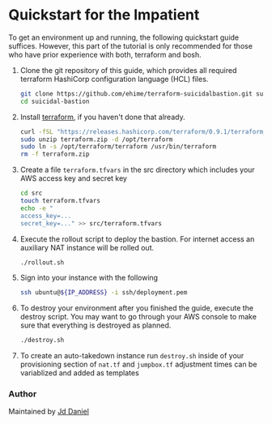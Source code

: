# Quickstart for the Impatient #

To get an environment up and running, the following quickstart guide suffices.
However, this part of the tutorial is only recommended for those who have prior experience with both, terraform and bosh.


1. Clone the git repository of this guide, which provides all required terraform HashiCorp configuration language (HCL) files.

    ```bash
    git clone https://github.com/ehime/terraform-suicidalbastion.git suicidal-bastion
    cd suicidal-bastion
    ```

1. Install [terraform](https://www.terraform.io/intro/getting-started/install.html), if you haven't done that already.

    ```bash
    curl -fSL "https://releases.hashicorp.com/terraform/0.9.1/terraform_0.9.1_linux_amd64.zip" -o terraform.zip
    sudo unzip terraform.zip -d /opt/terraform
    sudo ln -s /opt/terraform/terraform /usr/bin/terraform
    rm -f terraform.zip
    ```

1. Create a file ```terraform.tfvars``` in the src directory which includes your AWS access key and secret key

    ```bash
    cd src
    touch terraform.tfvars
    echo -e "
    access_key=...
    secret_key=..." >> src/terraform.tfvars
    ```

1. Execute the rollout script to deploy the bastion. For internet access an auxiliary NAT instance will be rolled out.

     ```bash
     ./rollout.sh
     ```

1. Sign into your instance with the following

    ```bash
    ssh ubuntu@${IP_ADDRESS} -i ssh/deployment.pem
    ```

1. To destroy your environment after you finished the guide, execute the destroy script. You may want to go through your AWS console to make sure that everything is destroyed as planned.

    ```bash
    ./destroy.sh
    ```

1. To create an auto-takedown instance run `destroy.sh` inside of your provisioning section of `nat.tf` and `jumpbox.tf` adjustment times can be variablized and added as templates


### Author

Maintained by [Jd Daniel](mailto:dodomeki@gmail.com)
